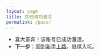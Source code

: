 ```yaml
---
layout: page
title: ID已成功激活
permalink: /pass/
---
```


- 喜大普奔！该账号已成功激活。
- **下一步**：回到[新手上路](/#newbie)，继续入坑。



